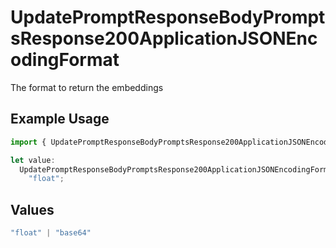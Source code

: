 # UpdatePromptResponseBodyPromptsResponse200ApplicationJSONEncodingFormat

The format to return the embeddings

## Example Usage

```typescript
import { UpdatePromptResponseBodyPromptsResponse200ApplicationJSONEncodingFormat } from "@orq-ai/node/models/operations";

let value:
  UpdatePromptResponseBodyPromptsResponse200ApplicationJSONEncodingFormat =
    "float";
```

## Values

```typescript
"float" | "base64"
```